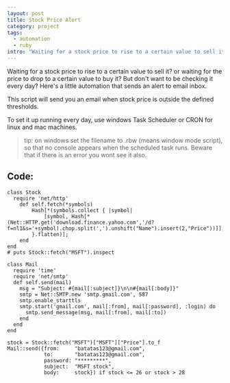 ```yaml
--- 
layout: post
title: Stock Price Alert
category: project
tags:
  - automation
  - ruby
intro: "Waiting for a stock price to rise to a certain value to sell it? or waiting for the price to drop to a certain value to buy it? But don't want to be checking it every day? Here's a little automation that raises alerts to email inbox."
---
```


Waiting for a stock price to rise to a certain value to sell it? or waiting for the price to drop to a certain value to buy it? But don't want to be checking it every day? Here's a little automation that sends an alert to email inbox.

This script will send you an email when stock price is outside the defined thresholds.

To set it up running every day, use windows Task Scheduler or CRON for linux and mac machines.

> tip: on windows set the filename to .rbw (means window mode script), so that no console appears when the scheduled task runs. Beware that if there is an error you wont see it also.

## Code:

	class Stock
	  require 'net/http'
	    def self.fetch(*symbols)
	        Hash[*(symbols.collect { |symbol| 
	        	[symbol, Hash[*(Net::HTTP.get('download.finance.yahoo.com','/d?f=nl1&s='+symbol).chop.split(',').unshift("Name").insert(2,"Price"))]];
	        }.flatten)];
	    end
	end
	# puts Stock::fetch("MSFT").inspect 

	class Mail
	  require 'time'
	  require 'net/smtp'
	  def self.send(mail)
	    msg = "Subject: #{mail[:subject]}\n\n#{mail[:body]}"
	    smtp = Net::SMTP.new 'smtp.gmail.com', 587
	    smtp.enable_starttls
	    smtp.start('gmail.com', mail[:from], mail[:password], :login) do
	      smtp.send_message(msg, mail[:from], mail[:to])
	    end
	  end
	end

	stock = Stock::fetch("MSFT")["MSFT"]["Price"].to_f
	Mail::send({from:     "batatas123@gmail.com", 
	            to:       "batatas123@gmail.com", 
	            password: "*********", 
	            subject:  "MSFT stock",
	            body:     stock}) if stock <= 26 or stock > 28
